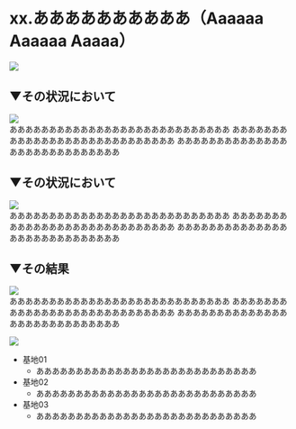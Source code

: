 # xx.ああああああああああ（Aaaaaa Aaaaaa Aaaaa）

<img src="https://github.com/kenjihiranabe/agile-basement-patterns/blob/master/images/icon/context.png"><br>

## ▼その状況において  
<img src="https://github.com/kenjihiranabe/agile-basement-patterns/blob/master/images/icon/problem.png"><br>
ああああああああああああああああああああああああああああ
ああああああああああああああああああああああああああああ
ああああああああああああああああああああああああああああ

## ▼その状況において  
<img src="https://github.com/kenjihiranabe/agile-basement-patterns/blob/master/images/icon/solution.png"><br>
ああああああああああああああああああああああああああああ
ああああああああああああああああああああああああああああ
ああああああああああああああああああああああああああああ

## ▼その結果  
<img src="https://github.com/kenjihiranabe/agile-basement-patterns/blob/master/images/icon/consequentcontext.png"><br>
ああああああああああああああああああああああああああああ
ああああああああああああああああああああああああああああ
ああああああああああああああああああああああああああああ

<img src="https://github.com/kenjihiranabe/agile-basement-patterns/blob/master/images/icon/knownusage.png"><br>
- 基地01
  - ああああああああああああああああああああああああああああ
- 基地02
  - ああああああああああああああああああああああああああああ
- 基地03
  - ああああああああああああああああああああああああああああ
